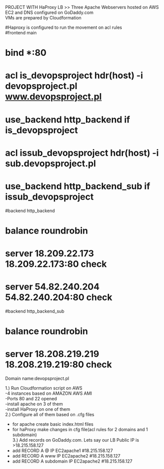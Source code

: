 PROJECT WITH HaProxy LB >> Three Apache Webservers hosted on AWS EC2 and DNS configured on GoDaddy.com  
VMs are prepared by Cloudformation  

#Haproxy is configured to run the movement on acl rules  
#frontend main  
#   bind *:80  
#   acl is_devopsproject hdr(host) -i devopsproject.pl www.devopsproject.pl  
#   use_backend http_backend if is_devopsproject  
#   acl issub_devopsproject hdr(host) -i sub.devopsproject.pl  
#   use_backend http_backend_sub if issub_devopsproject  
#backend http_backend  
#   balance     roundrobin  
#   server  18.209.22.173 18.209.22.173:80 check  
#   server  54.82.240.204 54.82.240.204:80 check  
#backend http_backend_sub  
#   balance     roundrobin  
#   server  18.208.219.219 18.208.219.219:80 check  


Domain name:devopsproject.pl

1.) Run Cloudformation script on AWS  
  -4 instances based on AMAZON AWS AMI  
  -Ports 80 and 22 opened  
  -install apache on 3 of them  
  -install HaProxy on one of them    
2.) Configure all of them based on .cfg files    
  - for apache create basic index.html files  
  - for haProxy make changes in cfg file(acl rules for 2 domains and 1 subdomain)  
3.) Add records on GoDaddy.com. Lets say our LB Public IP is >18.215.158.127  
- add RECORD     A    @         IP EC2apache1 #18.215.158.127  
- add RECORD     A    www       IP EC2apache2 #18.215.158.127  
- add RECORD     A    subdomain IP EC2apache2 #18.215.158.127  



